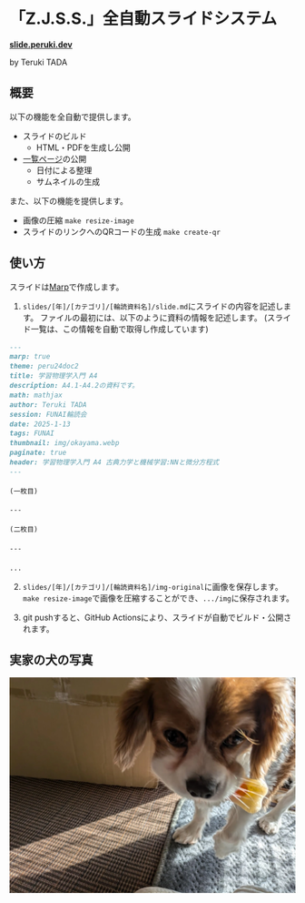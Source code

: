 # 「Z.J.S.S.」全自動スライドシステム 

[**slide.peruki.dev**](https://slide.peruki.dev)

by Teruki TADA

## 概要

以下の機能を全自動で提供します。
- スライドのビルド
    - HTML・PDFを生成し公開
- [一覧ページ]((https://slide.peruki.dev))の公開
    - 日付による整理
    - サムネイルの生成

また、以下の機能を提供します。

- 画像の圧縮 `make resize-image`
- スライドのリンクへのQRコードの生成 `make create-qr`

## 使い方

スライドは[Marp](https://marp.app/)で作成します。

1. `slides/[年]/[カテゴリ]/[輪読資料名]/slide.md`にスライドの内容を記述します。
ファイルの最初には、以下のように資料の情報を記述します。
(スライド一覧は、この情報を自動で取得し作成しています)
```markdown
---
marp: true
theme: peru24doc2
title: 学習物理学入門 A4
description: A4.1-A4.2の資料です。
math: mathjax
author: Teruki TADA
session: FUNAI輪読会
date: 2025-1-13
tags: FUNAI
thumbnail: img/okayama.webp
paginate: true
header: 学習物理学入門 A4 古典力学と機械学習:NNと微分方程式
---

(一枚目)

---

(二枚目)

---

...
```

2. `slides/[年]/[カテゴリ]/[輪読資料名]/img-original`に画像を保存します。
`make resize-image`で画像を圧縮することができ、`.../img`に保存されます。

3. git pushすると、GitHub Actionsにより、スライドが自動でビルド・公開されます。


## 実家の犬の写真

![doggy](./doc-images/dog-image.webp)